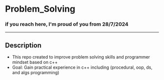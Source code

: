 # Problem_Solving
### if you reach here, I'm proud of you from 28/7/2024
---
## Description 
- This repo created to improve problem solving skills and programmer mindset based on c++ 
- Goal:  Gain practical experience in c++ including (procedural, oop, ds, and algs programming)
